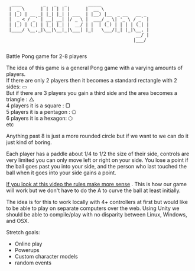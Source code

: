```
  ____        _   _   _        _____                  
 |  _ \      | | | | | |      |  __ \                 
 | |_) | __ _| |_| |_| | ___  | |__) |__  _ __   __ _ 
 |  _ < / _` | __| __| |/ _ \ |  ___/ _ \| '_ \ / _` |
 | |_) | (_| | |_| |_| |  __/ | |  | (_) | | | | (_| |
 |____/ \__,_|\__|\__|_|\___| |_|   \___/|_| |_|\__, |
                                                 __/ |
                                                |___/ 
                                                
```                                                
Battle Pong game for 2-8 players 



The idea of this game is a general Pong game with a varying amounts of players.  
If there are only 2 players then it becomes a standard rectangle with 2 sides:  ▭  
But if there are 3 players you gain a third side and the area becomes a triangle : △  
4 players it is a square : ▢  
5 players it is a pentagon : ⬠  
6 players it is a hexagon: 	⬡  
etc

Anything past 8 is just a more rounded circle but if we want to we can do it just kind of boring. 

Each player has a paddle about 1/4 to 1/2 the size of their side, controls are very limited you can only move left or right on your side. You lose a point if the ball goes past you into your side, and the person who last touched the ball when it goes into your side gains a point. 

[If you look at this video the rules make more sense](https://youtu.be/9mz-WmzgZyo?t=9) . This is how our game will work but we don't have to do the A to curve the ball at least initially. 

The idea is for this to work locally with 4+ controllers at first but would like to be able to play on separate computers over the web. Using Unity we should be able to compile/play with no disparity between Linux, Windows, and OSX. 


Stretch goals: 
* Online play
* Powerups
* Custom character models
* random events 
